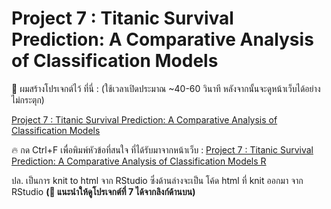 # Project 7 : Titanic Survival Prediction: A Comparative Analysis of Classification Models

📍 ผมสร้างโปรเจกต์ไว้ ที่นี่ : (ใช้เวลาเปิดประมาณ ~40-60 วินาที หลังจากนั้นจะดูหน้าเว็บได้อย่างไม่กระตุก)

[Project 7 : Titanic Survival Prediction: A Comparative Analysis of Classification Models](https://phubordin.github.io/My-Portfolio-Website/P07-Titanic-Survival-Prediction-A-Comparative-Analysis-of-Classification-Models.html)  

🔥 กด Ctrl+F เพื่อพิมพ์หัวข้อที่สนใจ ที่ได้รับมาจากหน้าเว็บ : [Project 7 : Titanic Survival Prediction:
A Comparative Analysis of Classification Models R](https://phubordin.github.io/My-Portfolio-Website/project_titanic_glm_dsb10.html)

ปล. เป็นการ knit to html จาก RStudio ซึ่งด้านล่างจะเป็น โค้ด html ที่ knit ออกมา จาก RStudio **(📌 แนะนำให้ดูโปรเจกต์ที่ 7 ได้จากลิงก์ด้านบน)**
